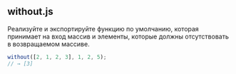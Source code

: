 ## without.js
Реализуйте и экспортируйте функцию по умолчанию, которая принимает на вход массив и элементы, которые должны отсутствовать в возвращаемом массиве.

```js
without([2, 1, 2, 3], 1, 2, 5);
// → [3]
```
